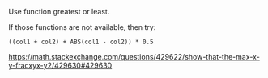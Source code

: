 Use function greatest or least.

If those functions are not available, then try: 

```
((col1 + col2) + ABS(col1 - col2)) * 0.5
```
https://math.stackexchange.com/questions/429622/show-that-the-max-x-y-fracxyx-y2/429630#429630
